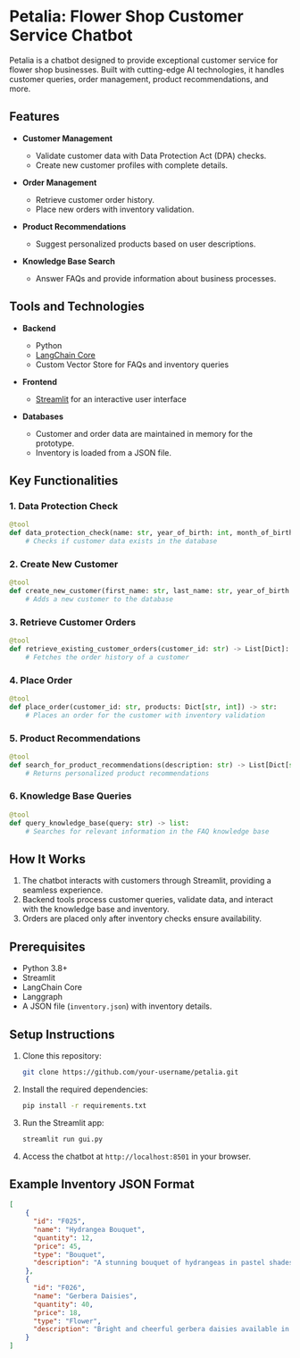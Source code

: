 # Petalia: Flower Shop Customer Service Chatbot

Petalia is a chatbot designed to provide exceptional customer service for flower shop businesses. Built with cutting-edge AI technologies, it handles customer queries, order management, product recommendations, and more.

## Features

- **Customer Management**
  - Validate customer data with Data Protection Act (DPA) checks.
  - Create new customer profiles with complete details.

- **Order Management**
  - Retrieve customer order history.
  - Place new orders with inventory validation.

- **Product Recommendations**
  - Suggest personalized products based on user descriptions.

- **Knowledge Base Search**
  - Answer FAQs and provide information about business processes.

## Tools and Technologies

- **Backend**
  - Python
  - [LangChain Core](https://github.com/langchain-ai/langchain)
  - Custom Vector Store for FAQs and inventory queries

- **Frontend**
  - [Streamlit](https://streamlit.io/) for an interactive user interface

- **Databases**
  - Customer and order data are maintained in memory for the prototype.
  - Inventory is loaded from a JSON file.

## Key Functionalities

### 1. Data Protection Check
```python
@tool
def data_protection_check(name: str, year_of_birth: int, month_of_birth: int, day_of_birth: int) -> str:
    # Checks if customer data exists in the database
```

### 2. Create New Customer
```python
@tool
def create_new_customer(first_name: str, last_name: str, year_of_birth: int, month_of_birth: int, day_of_birth: int, mobile: str, email: str) -> str:
    # Adds a new customer to the database
```

### 3. Retrieve Customer Orders
```python
@tool
def retrieve_existing_customer_orders(customer_id: str) -> List[Dict]:
    # Fetches the order history of a customer
```

### 4. Place Order
```python
@tool
def place_order(customer_id: str, products: Dict[str, int]) -> str:
    # Places an order for the customer with inventory validation
```

### 5. Product Recommendations
```python
@tool
def search_for_product_recommendations(description: str) -> List[Dict[str, str]]:
    # Returns personalized product recommendations
```

### 6. Knowledge Base Queries
```python
@tool
def query_knowledge_base(query: str) -> list:
    # Searches for relevant information in the FAQ knowledge base
```

## How It Works

1. The chatbot interacts with customers through Streamlit, providing a seamless experience.
2. Backend tools process customer queries, validate data, and interact with the knowledge base and inventory.
3. Orders are placed only after inventory checks ensure availability.

## Prerequisites

- Python 3.8+
- Streamlit
- LangChain Core
- Langgraph
- A JSON file (`inventory.json`) with inventory details.

## Setup Instructions

1. Clone this repository:
   ```bash
   git clone https://github.com/your-username/petalia.git
   ```

2. Install the required dependencies:
   ```bash
   pip install -r requirements.txt
   ```

3. Run the Streamlit app:
   ```bash
   streamlit run gui.py
   ```

4. Access the chatbot at `http://localhost:8501` in your browser.

## Example Inventory JSON Format
```json
[
    {
      "id": "F025",
      "name": "Hydrangea Bouquet",
      "quantity": 12,
      "price": 45,
      "type": "Bouquet",
      "description": "A stunning bouquet of hydrangeas in pastel shades, known for their lush appearance. Perfect for decor or gifting."
    },
    {
      "id": "F026",
      "name": "Gerbera Daisies",
      "quantity": 40,
      "price": 18,
      "type": "Flower",
      "description": "Bright and cheerful gerbera daisies available in multiple colors. Ideal for spreading joy and positivity."
    }
]
```
